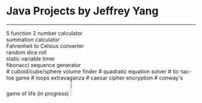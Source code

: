 # Java Projects by Jeffrey Yang
<hr>
<div> 5 function 2 number calculator </div>
<div> summation calculator </div>
<div> Fahrenheit to Celsius converter </div>
<div> random dice roll </div>
<div> static variable timer </div>
<div> fibonacci sequence generator </div>
# cuboid/cube/sphere volume finder
# quadratic equation solver
# tic-tac-toe game
# loops extravaganza
# caesar cipher encryption
# conway's game of life (in progress)

<img height = "10%" width = "10%" src= "https://upload.wikimedia.org/wikipedia/en/thumb/3/30/Java_programming_language_logo.svg/1200px-Java_programming_language_logo.svg.png"> 
